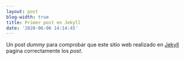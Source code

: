 ```yaml
---
layout: post
blog-width: true
title: Primer post en Jekyll
date: '2020-06-06 14:14:45'
---
```


Un post *dummy* para comprobar que este sitio web realizado en [Jekyll](https://jekyllrb.com/) pagina correctamente los *post*.
